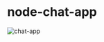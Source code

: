 # node-chat-app
![chat-app](https://github.com/uniqueayo1988/node-chat-app/workflows/node.js.yml/badge.svg)
